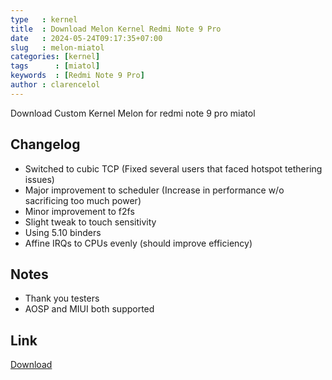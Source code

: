 ```yaml
---
type   : kernel
title  : Download Melon Kernel Redmi Note 9 Pro
date   : 2024-05-24T09:17:35+07:00
slug   : melon-miatol
categories: [kernel]
tags      : [miatol]
keywords  : [Redmi Note 9 Pro]
author : clarencelol
---
```


Download Custom Kernel Melon for redmi note 9 pro miatol

## Changelog
- Switched to cubic TCP (Fixed several users that faced hotspot tethering issues)
- Major improvement to scheduler (Increase in performance w/o sacrificing too much power)
- Minor improvement to f2fs
- Slight tweak to touch sensitivity
- Using 5.10 binders
- Affine IRQs to CPUs evenly (should improve efficiency)

## Notes
- Thank you testers
- AOSP and MIUI both supported

## Link
[Download](https://github.com/clarencelol/kernel_xiaomi_sm6250/releases)


